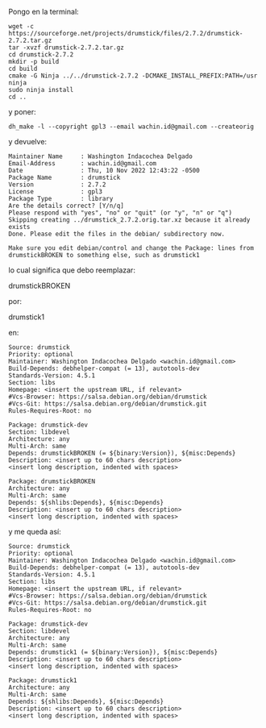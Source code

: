 

Pongo en la terminal:
  
    wget -c https://sourceforge.net/projects/drumstick/files/2.7.2/drumstick-2.7.2.tar.gz
    tar -xvzf drumstick-2.7.2.tar.gz
    cd drumstick-2.7.2
    mkdir -p build
    cd build
    cmake -G Ninja ../../drumstick-2.7.2 -DCMAKE_INSTALL_PREFIX:PATH=/usr
    ninja
    sudo ninja install
    cd ..

y poner:

    dh_make -l --copyright gpl3 --email wachin.id@gmail.com --createorig
   
    
y devuelve:

    Maintainer Name     : Washington Indacochea Delgado
    Email-Address       : wachin.id@gmail.com
    Date                : Thu, 10 Nov 2022 12:43:22 -0500
    Package Name        : drumstick
    Version             : 2.7.2
    License             : gpl3
    Package Type        : library
    Are the details correct? [Y/n/q]
    Please respond with "yes", "no" or "quit" (or "y", "n" or "q")
    Skipping creating ../drumstick_2.7.2.orig.tar.xz because it already exists
    Done. Please edit the files in the debian/ subdirectory now.

    Make sure you edit debian/control and change the Package: lines from
    drumstickBROKEN to something else, such as drumstick1

lo cual significa que debo reemplazar:

drumstickBROKEN

por:

drumstick1

en:

    Source: drumstick
    Priority: optional
    Maintainer: Washington Indacochea Delgado <wachin.id@gmail.com>
    Build-Depends: debhelper-compat (= 13), autotools-dev
    Standards-Version: 4.5.1
    Section: libs
    Homepage: <insert the upstream URL, if relevant>
    #Vcs-Browser: https://salsa.debian.org/debian/drumstick
    #Vcs-Git: https://salsa.debian.org/debian/drumstick.git
    Rules-Requires-Root: no

    Package: drumstick-dev
    Section: libdevel
    Architecture: any
    Multi-Arch: same
    Depends: drumstickBROKEN (= ${binary:Version}), ${misc:Depends}
    Description: <insert up to 60 chars description>
    <insert long description, indented with spaces>

    Package: drumstickBROKEN
    Architecture: any
    Multi-Arch: same
    Depends: ${shlibs:Depends}, ${misc:Depends}
    Description: <insert up to 60 chars description>
    <insert long description, indented with spaces>
 

y me queda así:

    Source: drumstick
    Priority: optional
    Maintainer: Washington Indacochea Delgado <wachin.id@gmail.com>
    Build-Depends: debhelper-compat (= 13), autotools-dev
    Standards-Version: 4.5.1
    Section: libs
    Homepage: <insert the upstream URL, if relevant>
    #Vcs-Browser: https://salsa.debian.org/debian/drumstick
    #Vcs-Git: https://salsa.debian.org/debian/drumstick.git
    Rules-Requires-Root: no

    Package: drumstick-dev
    Section: libdevel
    Architecture: any
    Multi-Arch: same
    Depends: drumstick1 (= ${binary:Version}), ${misc:Depends}
    Description: <insert up to 60 chars description>
    <insert long description, indented with spaces>

    Package: drumstick1
    Architecture: any
    Multi-Arch: same
    Depends: ${shlibs:Depends}, ${misc:Depends}
    Description: <insert up to 60 chars description>
    <insert long description, indented with spaces>








 

